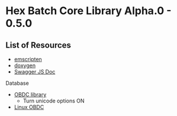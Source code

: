# Hex Batch Core Library Alpha.0 -  0.5.0


## List of Resources

* [emscripten](https://emscripten.org/docs/porting/connecting_cpp_and_javascript/Interacting-with-code.html)
* [doxygen](https://www.doxygen.nl/manual/autolink.html)
* [Swagger JS Doc](https://github.com/Surnet/swagger-jsdoc)

Database
* [OBDC library](https://nanodbc.github.io/nanodbc/)
    * Turn unicode options ON
* [Linux OBDC](http://www.iodbc.org/dataspace/doc/iodbc/wiki/iodbcWiki/WelcomeVisitors)